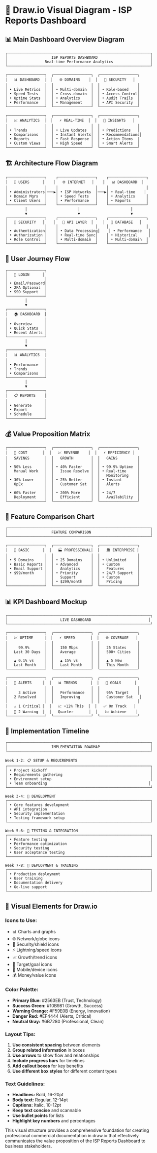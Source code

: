 # 🎨 Draw.io Visual Diagram - ISP Reports Dashboard

## 📊 Main Dashboard Overview Diagram

```
┌─────────────────────────────────────────────────────────────────┐
│                    ISP REPORTS DASHBOARD                        │
│                 Real-time Performance Analytics                 │
└─────────────────────────────────────────────────────────────────┘

┌─────────────────┐  ┌─────────────────┐  ┌─────────────────┐
│   📊 DASHBOARD  │  │   🌐 DOMAINS    │  │   🔐 SECURITY   │
│                 │  │                 │  │                 │
│ • Live Metrics  │  │ • Multi-domain  │  │ • Role-based    │
│ • Speed Tests   │  │ • Cross-domain  │  │ • Access Control│
│ • Uptime Stats  │  │ • Analytics     │  │ • Audit Trails  │
│ • Performance   │  │ • Management    │  │ • API Security  │
└─────────────────┘  └─────────────────┘  └─────────────────┘

┌─────────────────┐  ┌─────────────────┐  ┌─────────────────┐
│   📈 ANALYTICS  │  │   ⚡ REAL-TIME  │  │   🎯 INSIGHTS   │
│                 │  │                 │  │                 │
│ • Trends        │  │ • Live Updates  │  │ • Predictions   │
│ • Comparisons   │  │ • Instant Alerts│  │ • Recommendations│
│ • Reports       │  │ • Fast Response │  │ • Action Items  │
│ • Custom Views  │  │ • High Speed    │  │ • Smart Alerts  │
└─────────────────┘  └─────────────────┘  └─────────────────┘
```

## 🏗️ Architecture Flow Diagram

```
┌─────────────────┐    ┌─────────────────┐    ┌─────────────────┐
│   📱 USERS      │    │   🌐 INTERNET   │    │   📊 DASHBOARD  │
│                 │    │                 │    │                 │
│ • Administrators│───▶│ • ISP Networks  │───▶│ • Real-time    │
│ • Domain Mgrs   │    │ • Speed Tests   │    │ • Analytics     │
│ • Client Users  │    │ • Performance   │    │ • Reports       │
└─────────────────┘    └─────────────────┘    └─────────────────┘
         │                       │                       │
         ▼                       ▼                       ▼
┌─────────────────┐    ┌─────────────────┐    ┌─────────────────┐
│   🔐 SECURITY   │    │   📡 API LAYER  │    │   💾 DATABASE   │
│                 │    │                 │    │                 │
│ • Authentication│    │ • Data Processing│    │ • Performance   │
│ • Authorization │    │ • Real-time Sync│    │ • Historical     │
│ • Role Control  │    │ • Multi-domain  │    │ • Multi-domain  │
└─────────────────┘    └─────────────────┘    └─────────────────┘
```

## 👥 User Journey Flow

```
┌─────────────────┐
│   🚀 LOGIN      │
│                 │
│ • Email/Password│
│ • 2FA Optional  │
│ • SSO Support   │
└─────────────────┘
         │
         ▼
┌─────────────────┐
│   🏠 DASHBOARD  │
│                 │
│ • Overview      │
│ • Quick Stats   │
│ • Recent Alerts │
└─────────────────┘
         │
         ▼
┌─────────────────┐
│   📊 ANALYTICS  │
│                 │
│ • Performance   │
│ • Trends        │
│ • Comparisons   │
└─────────────────┘
         │
         ▼
┌─────────────────┐
│   📋 REPORTS    │
│                 │
│ • Generate      │
│ • Export        │
│ • Schedule      │
└─────────────────┘
```

## 💰 Value Proposition Matrix

```
┌─────────────────┐  ┌─────────────────┐  ┌─────────────────┐
│   💸 COST       │  │   📈 REVENUE    │  │   ⚡ EFFICIENCY │
│   SAVINGS       │  │   GROWTH        │  │   GAINS         │
│                 │  │                 │  │                 │
│ • 50% Less      │  │ • 40% Faster    │  │ • 99.9% Uptime  │
│   Manual Work   │  │   Issue Resolve │  │ • Real-time     │
│                 │  │                 │  │   Monitoring    │
│ • 30% Lower     │  │ • 25% Better    │  │ • Instant       │
│   OpEx          │  │   Customer Sat  │  │   Alerts        │
│                 │  │                 │  │                 │
│ • 60% Faster    │  │ • 200% More     │  │ • 24/7          │
│   Deployment    │  │   Efficient     │  │   Availability  │
└─────────────────┘  └─────────────────┘  └─────────────────┘
```

## 🎯 Feature Comparison Chart

```
┌─────────────────────────────────────────────────────────────────┐
│                    FEATURE COMPARISON                           │
└─────────────────────────────────────────────────────────────────┘

┌─────────────────┐  ┌─────────────────┐  ┌─────────────────┐
│   🏢 BASIC      │  │   🏭 PROFESSIONAL│  │   🏛️ ENTERPRISE │
│                 │  │                 │  │                 │
│ • 5 Domains     │  │ • 25 Domains    │  │ • Unlimited     │
│ • Basic Reports │  │ • Advanced      │  │ • Custom        │
│ • Email Support │  │   Analytics     │  │   Features      │
│ • $99/month     │  │ • Priority      │  │ • 24/7 Support  │
│                 │  │   Support       │  │ • Custom        │
│                 │  │ • $299/month    │  │   Pricing       │
└─────────────────┘  └─────────────────┘  └─────────────────┘
```

## 📊 KPI Dashboard Mockup

```
┌─────────────────────────────────────────────────────────────────┐
│                        LIVE DASHBOARD                          │
└─────────────────────────────────────────────────────────────────┘

┌─────────────────┐  ┌─────────────────┐  ┌─────────────────┐
│   📈 UPTIME     │  │   ⚡ SPEED       │  │   🌐 COVERAGE   │
│                 │  │                 │  │                 │
│     99.9%       │  │   150 Mbps      │  │   25 States     │
│   Last 30 Days  │  │   Average       │  │   500+ Cities   │
│                 │  │                 │  │                 │
│   ▲ 0.1% vs     │  │   ▲ 15% vs      │  │   ▲ 5 New       │
│   Last Month    │  │   Last Month    │  │   This Month    │
└─────────────────┘  └─────────────────┘  └─────────────────┘

┌─────────────────┐  ┌─────────────────┐  ┌─────────────────┐
│   🚨 ALERTS     │  │   📊 TRENDS      │  │   🎯 GOALS      │
│                 │  │                 │  │                 │
│     3 Active    │  │   Performance   │  │   95% Target    │
│   2 Resolved    │  │   Improving     │  │   Customer Sat   │
│                 │  │                 │  │                 │
│   ⚠️ 1 Critical │  │   📈 +12% This  │  │   ✅ On Track   │
│   🔶 2 Warning  │  │   Quarter       │  │   to Achieve    │
└─────────────────┘  └─────────────────┘  └─────────────────┘
```

## 🔄 Implementation Timeline

```
┌─────────────────────────────────────────────────────────────────┐
│                    IMPLEMENTATION ROADMAP                       │
└─────────────────────────────────────────────────────────────────┘

Week 1-2: 📋 SETUP & REQUIREMENTS
┌─────────────────────────────────────────────────────────────────┐
│ • Project kickoff                                               │
│ • Requirements gathering                                        │
│ • Environment setup                                             │
│ • Team onboarding                                              │
└─────────────────────────────────────────────────────────────────┘

Week 3-4: 🔧 DEVELOPMENT
┌─────────────────────────────────────────────────────────────────┐
│ • Core features development                                     │
│ • API integration                                               │
│ • Security implementation                                       │
│ • Testing framework setup                                       │
└─────────────────────────────────────────────────────────────────┘

Week 5-6: 🧪 TESTING & INTEGRATION
┌─────────────────────────────────────────────────────────────────┐
│ • Feature testing                                               │
│ • Performance optimization                                      │
│ • Security testing                                              │
│ • User acceptance testing                                       │
└─────────────────────────────────────────────────────────────────┘

Week 7-8: 🚀 DEPLOYMENT & TRAINING
┌─────────────────────────────────────────────────────────────────┐
│ • Production deployment                                         │
│ • User training                                                 │
│ • Documentation delivery                                        │
│ • Go-live support                                               │
└─────────────────────────────────────────────────────────────────┘
```

## 🎨 Visual Elements for Draw.io

### **Icons to Use:**
- 📊 Charts and graphs
- 🌐 Network/globe icons
- 🔐 Security/shield icons
- ⚡ Lightning/speed icons
- 📈 Growth/trend icons
- 🎯 Target/goal icons
- 📱 Mobile/device icons
- 💰 Money/value icons

### **Color Palette:**
- **Primary Blue:** #2563EB (Trust, Technology)
- **Success Green:** #10B981 (Growth, Success)
- **Warning Orange:** #F59E0B (Energy, Innovation)
- **Danger Red:** #EF4444 (Alerts, Critical)
- **Neutral Gray:** #6B7280 (Professional, Clean)

### **Layout Tips:**
1. **Use consistent spacing** between elements
2. **Group related information** in boxes
3. **Use arrows** to show flow and relationships
4. **Include progress bars** for timelines
5. **Add callout boxes** for key benefits
6. **Use different box styles** for different content types

### **Text Guidelines:**
- **Headlines:** Bold, 16-20pt
- **Body text:** Regular, 12-14pt
- **Captions:** Italic, 10-12pt
- **Keep text concise** and scannable
- **Use bullet points** for lists
- **Highlight key numbers** and percentages

This visual structure provides a comprehensive foundation for creating professional commercial documentation in draw.io that effectively communicates the value proposition of the ISP Reports Dashboard to business stakeholders.
